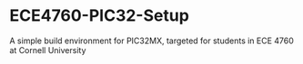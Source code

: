 # ECE4760-PIC32-Setup
A simple build environment for PIC32MX, targeted for students in ECE 4760 at Cornell University
